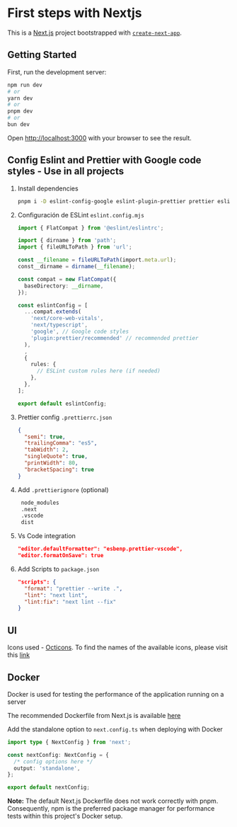 # First steps with Nextjs

This is a [Next.js](https://nextjs.org) project bootstrapped with [`create-next-app`](https://nextjs.org/docs/app/api-reference/cli/create-next-app).

## Getting Started

First, run the development server:

```bash
npm run dev
# or
yarn dev
# or
pnpm dev
# or
bun dev
```

Open [http://localhost:3000](http://localhost:3000) with your browser to see the result.

## Config Eslint and Prettier with Google code styles - Use in all projects

1. Install dependencies

   ```bash
   pnpm i -D eslint-config-google eslint-plugin-prettier prettier eslint-config-prettier
   ```

2. Configuración de ESLint `eslint.config.mjs`

   ```typescript
   import { FlatCompat } from '@eslint/eslintrc';

   import { dirname } from 'path';
   import { fileURLToPath } from 'url';

   const __filename = fileURLToPath(import.meta.url);
   const__dirname = dirname(__filename);

   const compat = new FlatCompat({
     baseDirectory: __dirname,
   });

   const eslintConfig = [
     ...compat.extends(
       'next/core-web-vitals',
       'next/typescript',
       'google', // Google code styles
       'plugin:prettier/recommended' // recommended prettier
     ),
     ,
     {
       rules: {
         // ESLint custom rules here (if needed)
       },
     },
   ];

   export default eslintConfig;
   ```

3. Prettier config `.prettierrc.json`

   ```json
   {
     "semi": true,
     "trailingComma": "es5",
     "tabWidth": 2,
     "singleQuote": true,
     "printWidth": 80,
     "bracketSpacing": true
   }
   ```

4. Add `.prettierignore` (optional)

   ```txt
    node_modules
    .next
    .vscode
    dist
   ```

5. Vs Code integration

   ```json
   "editor.defaultFormatter": "esbenp.prettier-vscode",
   "editor.formatOnSave": true
   ```

6. Add Scripts to `package.json`

   ```json
   "scripts": {
     "format": "prettier --write .",
     "lint": "next lint",
     "lint:fix": "next lint --fix"
   }
   ```

## UI

Icons used - [Octicons](https://www.npmjs.com/package/@primer/octicons-react). To find the names of the available icons, please visit this [link](https://primer.style/foundations/icons)

## Docker

Docker is used for testing the performance of the application running on a server

The recommended Dockerfile from Next.js is available [here](https://github.com/vercel/next.js/blob/canary/examples/with-docker/Dockerfile)

Add the standalone option to `next.config.ts` when deploying with Docker

```typescript
import type { NextConfig } from 'next';

const nextConfig: NextConfig = {
  /* config options here */
  output: 'standalone',
};

export default nextConfig;
```

**Note:** The default Next.js Dockerfile does not work correctly with pnpm. Consequently, npm is the preferred package manager for performance tests within this project's Docker setup.
